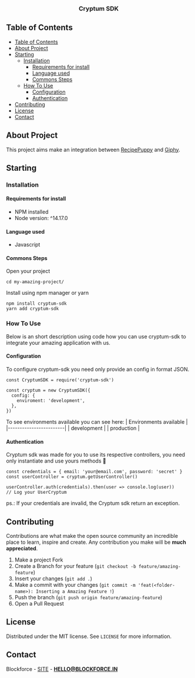 <br />
<p align="center">
  <h3 align="center">Cryptum SDK</h3>
</p>

<!-- TABLE OF CONTENTS -->

## Table of Contents

- [Table of Contents](#table-of-contents)
- [About Project](#about-project)
- [Starting](#starting)
  - [Installation](#installation)
    - [Requirements for install](#requirements-for-install)
    - [Language used](#language-used)
    - [Commons Steps](#commons-steps)
  - [How To Use](#how-to-use)
    - [Configuration](#configuration)
    - [Authentication](#authentication)
- [Contributing](#contributing)
- [License](#license)
- [Contact](#contact)

## About Project

This project aims make an integration between [RecipePuppy](http://www.recipepuppy.com/about/api/) and [Giphy](https://developers.giphy.com/).

## Starting
### Installation
#### Requirements for install

- NPM installed
- Node version: ^14.17.0
#### Language used

- Javascript
#### Commons Steps

Open your project
```
cd my-amazing-project/
```

Install using npm manager or yarn
```
npm install cryptum-sdk
yarn add cryptum-sdk
```
### How To Use

Below is an short description using code how you can use cryptum-sdk to integrate your amazing application with us.
#### Configuration

To configure cryptum-sdk you need only provide an config in format JSON.
```
const CryptumSDK = require('cryptum-sdk')

const cryptum = new CryptumSDK({
  config: {
    enviroment: 'development',
  },
})
```

To see environments available you can see here:
| Environments available |
|------------------------|
| development            |
| production             |
#### Authentication

Cryptum sdk was made for you to use its respective controllers, you need only instantiate and use yours methods 🚀

```
const credentials = { email: 'your@email.com', password: 'secret' }
const userController = cryptum.getUserController()

userController.auth(credentials).then(user => console.log(user))
// Log your UserCryptum
```

ps.: If your credentials are invalid, the Cryptum sdk return an exception.

## Contributing

Contributions are what make the open source community an incredible place to learn, inspire and create. Any contribution you make will be **much appreciated**.
1. Make a project Fork
2. Create a Branch for your feature (`git checkout -b feature/amazing-feature`)
3. Insert your changes (`git add .`)
4. Make a commit with your changes (`git commit -m 'feat(<folder-name>): Inserting a Amazing Feature !`)
5. Push the branch (`git push origin feature/amazing-feature`)
6. Open a Pull Request

## License

Distributed under the MIT license. See `LICENSE` for more information.

## Contact

Blockforce - [SITE](https://blockforce.in/) - **HELLO@BLOCKFORCE.IN**
